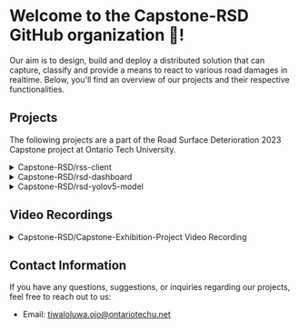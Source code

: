 # Welcome to the Capstone-RSD GitHub organization 👋! 

Our aim is to design, build and deploy a distributed solution that can capture, classify and provide a means to react to various road damages in realtime. Below, you'll find an overview of our projects and their respective functionalities.

## Projects

The following projects are a part of the Road Surface Deterioration 2023 Capstone project at Ontario Tech University.

<details>
  <summary>Capstone-RSD/rss-client</summary>
  
### Capstone-RSD/rss-client

- [Repository](https://github.com/Capstone-RSD/rss-client)
- Description: This Flutter mobile application allows users to capture and upload the road damage encountered to a cloud storage bucket, and simultaenously publish an event to our deployed event streaming platform in the cloud. It includes features such as authentication, and a user-friendly interface.
</details>

<details>
  <summary>Capstone-RSD/rsd-dashboard</summary>

### Capstone-RSD/rsd-dashboard

- [Repository](https://github.com/Capstone-RSD/rsd-dashboard)
- Description: This flutter web application which renders details of the classified Road Conditions on a map along with it location.
</details>

 <details>
  <summary>Capstone-RSD/rsd-yolov5-model</summary>
 
### Capstone-RSD/rsd-yolov5-model

- [Repository](https://github.com/Capstone-RSD/rsd-yolov5-model)
- Description: This Python project focuses on detecting irregularities in road surfaces using computer vision techniques. It includes code for subscribing to events from Apache Kafka event streaming platform, performing infrencing on the image payload, storing the ouput in a graph database, and generating a pin on openstreetmaps for the dashboard application.
</details>

## Video Recordings
<details>
  <summary>Capstone-RSD/Capstone-Exhibition-Project Video Recording</summary>

We have video recordings available that showcase the functionality and usage of our projects:
[<img src="https://img.youtube.com/vi/XeFbU0Z5jmM/maxresdefault.jpg" width="50%">](https://youtu.be/XeFbU0Z5jmM)
</details>

## Contact Information

If you have any questions, suggestions, or inquiries regarding our projects, feel free to reach out to us:

- Email: [tiwaloluwa.ojo@ontariotechu.net](mailto:tiwaloluwa.ojo@ontariotechu.net)
